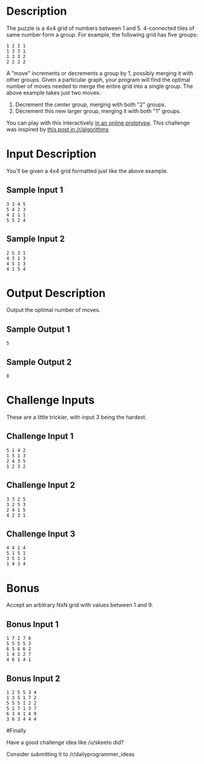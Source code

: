 # Description

The puzzle is a 4x4 grid of numbers between 1 and 5. 4-connected tiles
of same number form a group. For example, the following grid has five
groups:

    1 2 2 1
    1 3 3 1
    1 3 3 2
    2 2 2 2

A "move" increments or decrements a group by 1, possibly merging it
with other groups. Given a particular graph, your program will find
the optimal number of moves needed to merge the entire grid into a
single group. The above example takes just two moves:

1. Decrement the center group, merging with both "2" groups.
2. Decrement this new larger group, merging it with both "1" groups.

You can play with this interactively [in an online
prototype](http://entibo.fr/lvlr/). This challenge was inspired by
[this post in
/r/algorithms](https://www.reddit.com/r/algorithms/comments/5jtgvn/minimum_number_of_moves_to_solve_a_puzzle_game/)

# Input Description

You'll be given a 4x4 grid formatted just like the above example.

## Sample Input 1

    3 3 4 5
    5 4 2 3
    4 2 1 1
    5 5 2 4

## Sample Input 2

    2 5 3 1
    4 3 1 3
    4 5 1 3
    4 1 5 4

# Output Description

Output the optimal number of moves.

## Sample Output 1

    5

## Sample Output 2

    8

# Challenge Inputs

These are a little trickier, with input 3 being the hardest.

## Challenge Input 1

    5 1 4 2
    1 5 1 3
    2 4 3 5
    1 2 3 2

## Challenge Input 2

    3 3 2 5
    3 2 5 3
    2 4 1 5
    4 2 3 1

## Challenge Input 3

    4 4 1 4
    5 1 5 1
    3 5 1 3
    1 4 3 4

# Bonus

Accept an arbitrary NxN grid with values between 1 and 9.

## Bonus Input 1

    1 7 2 7 6
    5 5 5 5 3
    6 5 6 6 2
    1 4 1 2 7
    4 6 1 4 1

## Bonus Input 2

    1 2 5 5 3 4
    1 3 5 1 7 2
    5 5 5 1 2 2
    5 1 7 1 3 7
    6 3 4 1 4 9
    3 6 3 4 4 4

#Finally

Have a good challenge idea like /u/skeeto did?

Consider submitting it to /r/dailyprogrammer_ideas
